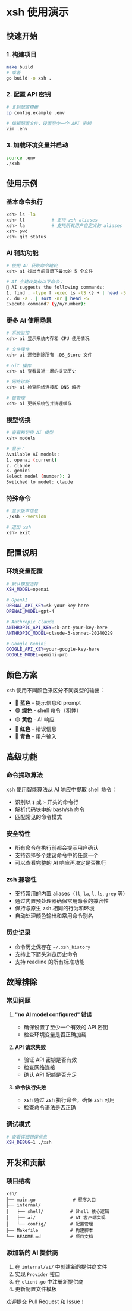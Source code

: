 # xsh 使用演示

## 快速开始

### 1. 构建项目
```bash
make build
# 或者
go build -o xsh .
```

### 2. 配置 API 密钥
```bash
# 复制配置模板
cp config.example .env

# 编辑配置文件，设置至少一个 API 密钥
vim .env
```

### 3. 加载环境变量并启动
```bash
source .env
./xsh
```

## 使用示例

### 基本命令执行
```bash
xsh> ls -la
xsh> ll          # 支持 zsh aliases
xsh> la          # 支持所有用户自定义的 aliases
xsh> pwd
xsh> git status
```

### AI 辅助功能
```bash
# 使用 AI 获取命令建议
xsh> ai 找出当前目录下最大的 5 个文件

# AI 会建议类似以下命令：
🤖 AI suggests the following commands:
1. find . -type f -exec ls -lS {} + | head -5
2. du -a . | sort -nr | head -5
Execute command? (y/n/number):
```

### 更多 AI 使用场景
```bash
# 系统监控
xsh> ai 显示系统内存和 CPU 使用情况

# 文件操作
xsh> ai 递归删除所有 .DS_Store 文件

# Git 操作
xsh> ai 查看最近一周的提交历史

# 网络诊断
xsh> ai 检查网络连接和 DNS 解析

# 包管理
xsh> ai 更新系统包并清理缓存
```

### 模型切换
```bash
# 查看和切换 AI 模型
xsh> models

# 显示：
Available AI models:
1. openai (current)
2. claude
3. gemini
Select model (number): 2
Switched to model: claude
```

### 特殊命令
```bash
# 显示版本信息
./xsh --version

# 退出 xsh
xsh> exit
```

## 配置说明

### 环境变量配置
```bash
# 默认模型选择
XSH_MODEL=openai

# OpenAI
OPENAI_API_KEY=sk-your-key-here
OPENAI_MODEL=gpt-4

# Anthropic Claude
ANTHROPIC_API_KEY=sk-ant-your-key-here
ANTHROPIC_MODEL=claude-3-sonnet-20240229

# Google Gemini
GOOGLE_API_KEY=your-google-key-here
GOOGLE_MODEL=gemini-pro
```

## 颜色方案

xsh 使用不同颜色来区分不同类型的输出：

- 🔵 **蓝色** - 提示信息和 prompt
- 🟢 **绿色** - shell 命令（粗体）
- 🟡 **黄色** - AI 响应
- 🔴 **红色** - 错误信息
- 🩵 **青色** - 用户输入

## 高级功能

### 命令提取算法
xsh 使用智能算法从 AI 响应中提取 shell 命令：
- 识别以 `$` 或 `>` 开头的命令行
- 解析代码块中的 bash/sh 命令
- 匹配常见的命令模式

### 安全特性
- 所有命令在执行前都会提示用户确认
- 支持选择多个建议命令中的任意一个
- 可以查看完整的 AI 响应再决定是否执行

### zsh 兼容性
- 支持常用的内置 aliases（`ll`, `la`, `l`, `ls`, `grep` 等）
- 通过内置预处理器确保常用命令的兼容性
- 保持与原生 zsh 相同的行为和环境
- 自动处理颜色输出和常用命令别名

### 历史记录
- 命令历史保存在 `~/.xsh_history`
- 支持上下箭头浏览历史命令
- 支持 readline 的所有标准功能

## 故障排除

### 常见问题

1. **"no AI model configured" 错误**
   - 确保设置了至少一个有效的 API 密钥
   - 检查环境变量是否正确加载

2. **API 请求失败**
   - 验证 API 密钥是否有效
   - 检查网络连接
   - 确认 API 配额是否充足

3. **命令执行失败**
   - xsh 通过 zsh 执行命令，确保 zsh 可用
   - 检查命令语法是否正确

### 调试模式
```bash
# 查看详细错误信息
XSH_DEBUG=1 ./xsh
```

## 开发和贡献

### 项目结构
```
xsh/
├── main.go              # 程序入口
├── internal/
│   ├── shell/          # Shell 核心逻辑
│   ├── ai/             # AI 客户端实现
│   └── config/         # 配置管理
├── Makefile            # 构建脚本
└── README.md           # 项目文档
```

### 添加新的 AI 提供商
1. 在 `internal/ai/` 中创建新的提供商文件
2. 实现 `Provider` 接口
3. 在 `client.go` 中注册新提供商
4. 更新配置文件模板

欢迎提交 Pull Request 和 Issue！ 